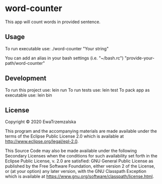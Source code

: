 # word-counter

This app will count words in provided sentence.

## Usage

To run executable use: ./word-counter "Your string"

You can add an alias in your bash settings (i.e. "~/bash.rc") "provide-your-path/word-counter"

## Development

To run this project use: lein run
To run tests use: lein test
To pack app as executable use: lein bin

## License

Copyright © 2020 EwaTrzemzalska

This program and the accompanying materials are made available under the
terms of the Eclipse Public License 2.0 which is available at
http://www.eclipse.org/legal/epl-2.0.

This Source Code may also be made available under the following Secondary
Licenses when the conditions for such availability set forth in the Eclipse
Public License, v. 2.0 are satisfied: GNU General Public License as published by
the Free Software Foundation, either version 2 of the License, or (at your
option) any later version, with the GNU Classpath Exception which is available
at https://www.gnu.org/software/classpath/license.html.



